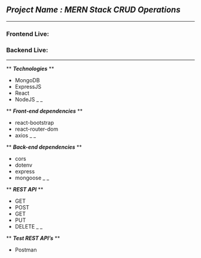 ## _Project Name : MERN Stack CRUD Operations_
_ _ _

### Frontend Live:  
### Backend Live:  
_ _ _

** ***Technologies*** **
* MongoDB
* ExpressJS
* React
* NodeJS
_ _ 

** ***Front-end dependencies*** **
* react-bootstrap
* react-router-dom
* axios
_ _

** ***Back-end dependencies*** **
* cors
* dotenv
* express
* mongoose
_ _

** ***REST API*** **
* GET	
* POST	
* GET	
* PUT	
* DELETE
_ _

** ***Test REST API’s*** **
* Postman